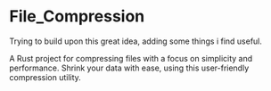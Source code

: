 # File_Compression

Trying to build upon this great idea, adding some things i find useful.

A Rust project for compressing files with a focus on simplicity and performance. Shrink your data with ease, using this user-friendly compression utility.

